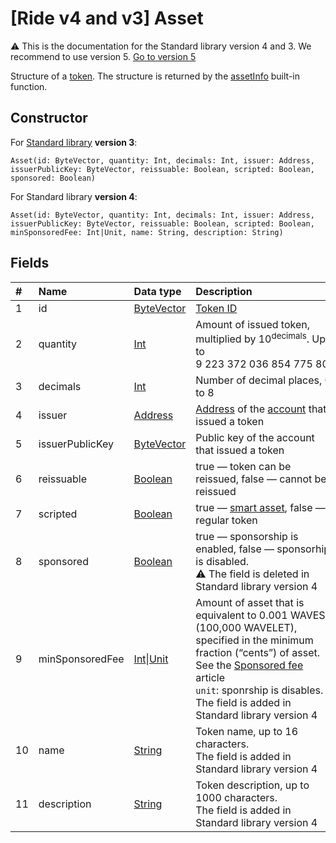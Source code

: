 # [Ride v4 and v3] Asset

:warning: This is the documentation for the Standard library version 4 and 3. We recommend to use version 5. [Go to version 5](/en/ride/structures/common-structures/asset)

Structure of a [token](/en/blockchain/token/). The structure is returned by the [assetInfo](/en/ride/v4/functions/built-in-functions/blockchain-functions#assetinfo) built-in function.

## Constructor

For [Standard library](/en/ride/script/standard-library) **version 3**:

``` ride
Asset(id: ByteVector, quantity: Int, decimals: Int, issuer: Address, issuerPublicKey: ByteVector, reissuable: Boolean, scripted: Boolean, sponsored: Boolean)
```

For Standard library **version 4**:

``` ride
Asset(id: ByteVector, quantity: Int, decimals: Int, issuer: Address, issuerPublicKey: ByteVector, reissuable: Boolean, scripted: Boolean, minSponsoredFee: Int|Unit, name: String, description: String)
```

## Fields

|   #   | Name | Data type | Description |
| :--- | :--- | :--- | :--- |
| 1 | id | [ByteVector](/en/ride/v4/data-types/byte-vector) | [Token ID](/en/blockchain/token/token-id) |
| 2 | quantity | [Int](/en/ride/v4/data-types/int) | Amount of issued token, multiplied by 10<sup>decimals</sup>. Up to 9&nbsp;223&nbsp;372&nbsp;036&nbsp;854&nbsp;775&nbsp;806 |
| 3 | decimals | [Int](/en/ride/v4/data-types/int) | Number of decimal places, 0 to 8 |
| 4 | issuer | [Address](/en/ride/v4/structures/common-structures/address) | [Address](/en/blockchain/account/address) of the [account](/en/blockchain/account/) that issued a token |
| 5 | issuerPublicKey | [ByteVector](/en/ride/v4/data-types/byte-vector) | Public key of the account that issued a token |
| 6 | reissuable | [Boolean](/en/ride/v4/data-types/boolean) | true — token can be reissued, false — cannot be reissued |
| 7 | scripted | [Boolean](/en/ride/v4/data-types/boolean) | true — [smart asset](/en/building-apps/smart-contracts/what-is-smart-asset), false — regular token |
| 8 | sponsored | [Boolean](/en/ride/v4/data-types/boolean) | true — sponsorship is enabled, false — sponsorhip is disabled.<br>:warning: The field is deleted in Standard library version 4 |
| 9 | minSponsoredFee | [Int](/en/ride/v4/data-types/int)&#124;[Unit](/en/ride/v4/data-types/unit) | Amount of asset that is equivalent to 0.001 WAVES (100,000 WAVELET), specified in the minimum fraction (“cents”) of asset. See the [Sponsored fee](/en/blockchain/waves-protocol/sponsored-fee) article<br>`unit`: sponrship is disables.<br>The field is added in Standard library version 4 |
| 10 | name | [String](/en/ride/v4/data-types/string) | Token name, up to 16 characters.<br>The field is added in Standard library version 4 |
| 11 | description | [String](/en/ride/v4/data-types/string) | Token description, up to 1000 characters.<br>The field is added in Standard library version 4 |
